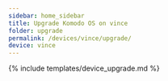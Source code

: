 ```yaml
---
sidebar: home_sidebar
title: Upgrade Komodo OS on vince
folder: upgrade
permalink: /devices/vince/upgrade/
device: vince
---
```

{% include templates/device_upgrade.md %}
